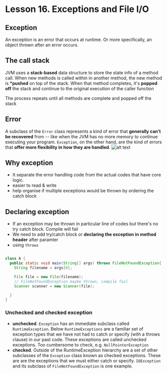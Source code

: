 # Lesson 16. Exceptions and File I/O

## Exception

An exception is an error that occurs at runtime. Or more specifically, an object thrown after an error occurs.

## The call stack

JVM uses a **stack-based** data structure to store the state info of a method call. When new methods is called within in another method, the new method is **\*pushed** on top of the stack. When that method completes, it's **popped off** the stack and continue to the original execution of the caller function

The process repeats until all methods are complete and popped off the stack

## Error

A subclass of the `Error` class represents a kind of error that **generally can’t be recovered** from -- like when the JVM has no more memory to continue executing your program. `Exception`, on the other hand, are the kind of errors that **offer more flexibility in how they are handled**.
![alt text](https://courses.edx.org/assets/courseware/v1/719a3a4496005b8544fe04adc21e4cd0/asset-v1%3AGTx%2BCS1331xIII%2B2T2023%2Btype%40asset%2Bblock/throwablehierarchy.png)

## Why exception

- It separate the error handling code from the actual codes that have core logic.
- easier to read & write
- help organise if multiple exceptions would be thrown by ordering the catch block

## Declaring exception

- If an exception may be thrown in particular line of codes but there's no try catch block. Compile will fail
- We need to add try/catch block or **declaring the exception in method header** after paramter
- using `throws`

```java

class A {
  public static void main(String[] args) throws FileNotFoundException{
    String filename = args[0];

    File file = new File(filename);
    // FileNotFoundException maybe thrown, compile fail
    Scanner scanner = new Scanner(file);

  }
}
```

### Unchecked and checked exception

- **unchecked**. `Exception` has an immediate subclass called `RuntimeException`. Below `RuntimeExceptions` are a familiar set of exception types that we have not had to catch or specify (with a throws clause) in our past code. These exceptions are called unchecked exceptions. Too cumbersome to check, e.g. `NullPointerException`
- **checked**. Outside of the RuntimeException hierarchy are a set of other subclasses of the `Exception` class known as checked exceptions. These are are the exceptions that we must either catch or specify. `IOException` and its subclass of `FileNotFoundException` is one example.
